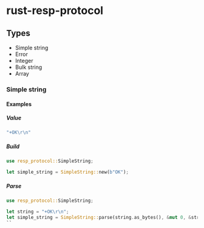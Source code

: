 # rust-resp-protocol

## Types
* Simple string
* Error
* Integer
* Bulk string
* Array

### Simple string

#### Examples

##### Value

``` rust
"+OK\r\n"
```

##### Build

``` rust
use resp_protocol::SimpleString;

let simple_string = SimpleString::new(b"OK");
```

##### Parse

``` rust
use resp_protocol::SimpleString;

let string = "+OK\r\n";
let simple_string = SimpleString::parse(string.as_bytes(), &mut 0, &string.len()).unwrap();
``